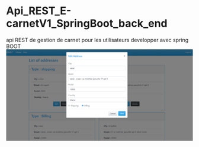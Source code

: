 # Api_REST_E-carnetV1_SpringBoot_back_end
api REST de gestion de carnet pour les utilisateurs developper avec spring BOOT
![alt text](https://github.com/oudersamir/Api_REST_E-carnetV1_SpringBoot_back_end/blob/main/modification%20address.PNG?raw=true?)
